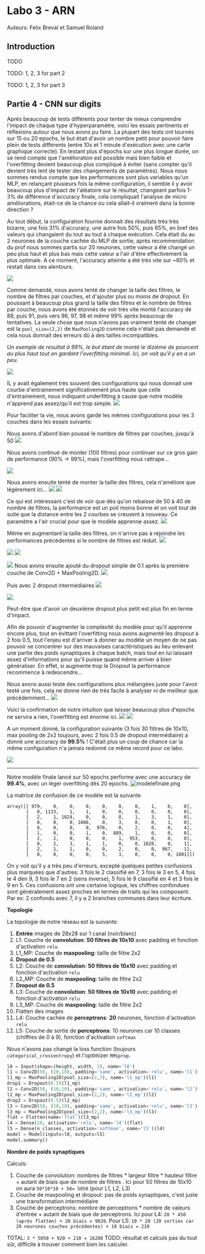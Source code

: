 # Labo 3 - ARN
Auteurs: Felix Breval et Samuel Roland

## Introduction
TODO

<!-- What is the learning algorithm being used to optimize the weights of the neural networks? -->
<!-- What are the parameters (arguments) being used by that algorithm? -->
<!-- What loss function is being used ? -->
<!-- Please, give the equation(s) -->

<!-- For each experiment excepted the last one (shallow network learning from raw data, -->
<!-- shallow network learning from features and CNN): -->

<!-- 1. Select a neural network topology and describe the inputs, indicate how many are
they, and how many outputs? -->

<!-- 2. Compute the number of weights of each model (e.g., how many weights between the
input and the hidden layer, how many weights between each pair of layers, biases,
etc..) and explain how do you get to the total number of weights. -->

<!-- 3. Test at least three different meaningful cases (e.g., for the MLP exploiting raw data,
test different models varying the number of hidden neurons, for the feature-based
model, test pix_p_cell 4 and 7, and number of orientations or number of hidden
neurons, for the CNN, try different number of neurons in the feed-forward part)
describe the model and present the performance of the system (e.g., plot of the
evolution of the error, nal evaluation scores and confusion matrices). Comment the
differences in results. Are there particular digits that are frequently confused? -->

TODO: 1, 2, 3 for part 2

TODO: 1, 2, 3 for part 3

## Partie 4 - CNN sur digits
Après beaucoup de tests différents pour tenter de mieux comprendre l'impact de chaque type d'hyperparamètre, voici les essais pertinents et réflexions autour que nous avons pu faire. La plupart des tests ont tournés sur 15 ou 20 epochs, le but était d'avoir un nombre petit pour pouvoir faire plein de tests différents (entre 10s et 1 minute d'exécution avec une carte graphique correcte). En testant plus d'épochs sur une plus longue durée, on se rend compte que l'amélioration est possible mais bien faible et l'overfitting devient beaucoup plus compliqué à éviter (sans compter qu'il devient très lent de tester des changements de paramètres). Nous nous sommes rendus compte que les performances sont plus variables qu'un MLP, en relançant plusieurs fois la même configuration, il semble il y avoir beaucoup plus d'impact de l'aléatoire sur le résultat, changeant parfois 1-3% de différence d'accuracy finale, cela compliquait l'analyse de micro améliorations, était-ce de la chance ou cela allait-il vraiment dans la bonne direction ?

Au tout début, la configuration fournie donnait des résultats très très bizarre, une fois 31% d'accuracy, une autre fois 50%, puis 65%, en bref des valeurs qui changaient du tout au tout à chaque exécution. Cela était du au 2 neurones de la couche cachée du MLP de sortie, après recommendation du prof nous sommes partis sur 20 neurones, cette valeur a été changé un peu plus haut et plus bas mais cette valeur a l'air d'être effectivement la plus optimale. A ce moment, l'accuracy atteinte a été très vite sur ~60% et restait dans ces alentours.

![](imgs/2024-05-11_04-41.png)

Comme demandé, nous avons tenté de changer la taille des filtres, le nombre de filtres par couches, et d'ajouter plus ou moins de dropout. En poussant à beaucoup plus grand la taille des filtres et le nombre de filtres par couche, nous avons été étonnés de voir très vite monté l'accuracy de 88, puis 91, puis vers 96, 97, 98 et même 99% après beaucoup de tentatives. La seule chose que nous n'avons pas vraiment tenté de changer est la `pool_size=(2,2)` de `MaxPooling2D` comme cela n'était pas demandé et cela nous donnait des erreurs dû à des tailles incompatibles.

*Un exemple de résultat à 99%, le but étant de monté le dizième de pourcent au plus haut tout en gardant l'overfitting minimal. Ici, on voit qu'il y en a un peu.*

![](imgs/2024-05-10_19-23_10.png)

IL y avait également très souvent des configurations qui nous donnait une courbe d'entrainement significativement plus haute que celle d'entrainement, nous indiquant underfitting à cause que notre modèle n'apprend pas assez/qu'il est trop simple.
![](imgs/loin.png)


Pour faciliter la vie, nous avons gardé les mêmes configurations pour les 3 couches dans les essais suivants:

Nous avons d'abord bien poussé le nombre de filtres par couches, jusqu'à 50
![](imgs/2024-05-10_19-23_8.png)

Nous avons continué de monter (100 filtres) pour continuer sur ce gros gain de performance (90% -> 99%), mais l'overfitting nous rattrape...

![](imgs/overfitting.png)

Nous avons ensuite tenté de monter la taille des filtres, cela n'améliore que légèrement ici...
![](imgs/2024-05-10_19-23_7.png)
![](imgs/2024-05-10_18-55_1.png)

Ce qui est intéressant c'est de voir que dès qu'on rebaisse de 50 à 40 de nombre de filtres, la performance est un poil moins bonne et on voit tout de suite que la distance entre les 2 courbes se creusent à nouveau. Ce paramètre a l'air crucial pour que le modèle apprenne assez.
![](imgs/2024-05-10_18-46.png)

Même en augmentant la taille des filtres, on n'arrive pas à rejoindre les performances précédentes si le nombre de filtres est réduit.
![](imgs/2024-05-10_18-55.png)

![](imgs/2024-05-10_18-58.png)
![](imgs/2024-05-10_18-55_2.png)

![](imgs/2024-05-10_19-01.png)
Nous avons ensuite ajouté du dropout simple de 0.1 après la première couche de Conv2D + MaxPooling2D.
![](imgs/2024-05-10_19-24_2.png)

Puis avec 2 dropout intermédiaires
![](imgs/2024-05-10_19-24.png)

![](imgs/2024-05-10_19-24_1.png)

Peut-être que d'avoir un deuxième dropout plus petit est plus fin en terme d'impact.

Afin de pouvoir d'augmenter la complexité du modèle pour qu'il apprenne encore plus, tout en évittant l'overfitting nous avons augmenté les dropout à 2 fois 0.5, tout l'enjeu est d'arriver à donner au modèle un moyen de ne pas pouvoir se concentrer sur des mauvaises caractéristiques au lieu enlevant une partie des poids synaptiques à chaque batch, mais tout en lui laissant assez d'informations pour qu'il puisse quand même arriver à bien généraliser. En effet, si augmente trop le Dropout la performance recommence à redescendre...

Nous avons aussi testé des configurations plus mélangées juste pour l'avoir testé une fois, cela ne donne rien de très facile à analyser ni de meilleur que précédemment...
![](imgs/2024-05-10_19-23.png)

Voici la confirmation de notre intuition que laisser beaucoup plus d'epochs ne servira a rien, l'overfitting est énorme ici.
![](imgs/2024-05-10_22-07.png)
![](imgs/2024-05-10_22-13.png)

A un moment donné, la configuration suivante (3 fois 30 filtres de 10x10, max pooling de 2x2 toujours, avec 2 fois 0.5 de dropout intermédiaire) a donné une accuracy de **99.5%** ! C'était plus un coup de chance car la même configuration n'a jamais redonné ce même record pour ce labo.

![](imgs/2024-05-10_17-43.png)


---

Notre modèle finale lancé sur 50 epochs performe avec une accuracy de **99.4%**, avec un léger overfitting dès 20 epochs.
![modelefinale.png](imgs/modelefinale.png)

La matrice de confusion de ce modèle est la suivante
```
array([[ 979,    0,    0,    0,    0,    0,    0,    1,    0,    0],
       [   0, 1133,    1,    1,    0,    0,    0,    0,    0,    0],
       [   2,    1, 1024,    0,    0,    0,    1,    3,    1,    0],
       [   0,    0,    0, 1006,    0,    3,    0,    0,    1,    0],
       [   0,    0,    0,    0,  976,    0,    2,    0,    0,    4],
       [   1,    0,    0,    1,    0,  889,    1,    0,    0,    0],
       [   2,    2,    0,    0,    0,    1,  953,    0,    0,    0],
       [   0,    2,    3,    1,    1,    0,    0, 1020,    0,    1],
       [   2,    1,    1,    0,    0,    2,    0,    0,  967,    1],
       [   0,    0,    0,    0,    5,    3,    0,    0,    0, 1001]])
```

On y voit qu'il y a très peu d'erreurs, excepté quelques petites confusions plus marquées que d'autres: 3 fois le 2 classifié en 7, 3 fois le 3 en 5, 4 fois le 4 den 9, 3 fois le 7 en 2 (sens inverse), 5 fois le 9 classifié en 4 et 3 fois le 9 en 5. Ces confusions ont une certaine logique, les chiffres confondues sont généralement assez proches en termes de traits qui les composent. Par ex: 2 confondu avec 7, il y a 2 branches communes dans leur écriture.

**Topologie**

La topologie de notre réseau est la suivante:
1. **Entrée** images de 28x28 sur 1 canal (noir/blanc)
1. L1: Couche de **convolution**: **50 filtres de 10x10** avec padding et fonction d'activation `relu`
1. L1_MP: Couche de **maxpooling**: taille de filtre 2x2
1. **Dropout de 0.5**
1. L2: Couche de **convolution**: **50 filtres de 10x10** avec padding et fonction d'activation `relu`
1. L2_MP: Couche de **maxpooling**: taille de filtre 2x2
1. **Dropout de 0.5**
1. L3: Couche de **convolution**: **50 filtres de 10x10** avec padding et fonction d'activation `relu`
1. L3_MP: Couche de **maxpooling**: taille de filtre 2x2
1. Flatten des images
1. L4: Couche cachée de **perceptrons**: **20** neurones, fonction d'activation `relu`
1. L5: Couche de sortie de **perceptrons**: 10 neurones car 10 classes (chiffres de 0 à 9), fonction d'activation `softmax`

Nous n'avons pas changé la loss function (toujours `categorical_crossentropy`) et l'optimizer `RMSprop`.
```python
l0 = Input(shape=(height, width, 1), name='l0')
l1 = Conv2D(50, (10,10), padding='same', activation='relu', name='l1')(l0)
l1_mp = MaxPooling2D(pool_size=(2,2), name='l1_mp')(l1)
drop1 = Dropout(0.5)(l1_mp)
l2 = Conv2D(50, (10,10), padding='same', activation='relu', name='l2')(drop1)
l2_mp = MaxPooling2D(pool_size=(2,2), name='l2_mp')(l2)
drop2 = Dropout(0.5)(l2_mp)
l3 = Conv2D(50, (10,10), padding='same', activation='relu', name='l3')(drop2)
l3_mp = MaxPooling2D(pool_size=(2,2), name='l3_mp')(l3)
flat = Flatten(name='flat')(l3_mp)
l4 = Dense(20, activation='relu', name='l4')(flat)
l5 = Dense(n_classes, activation='softmax', name='l5')(l4)
model = Model(inputs=l0, outputs=l5)
model.summary()
```

**Nombre de poids synaptiques**

Calculs:
1. Couche de convolution: nombres de filtres * largeur filtre * hauteur filtre + autant de biais que de nombre de filtres <!-- todo: check ce calcul--> . Ici pour 50 filtres de 10x10 on aura `50*10*10 + 50= 5050` (pour L1, L2, L3)
1. Couche de maxpooling et dropout: pas de poids synaptiques, c'est juste une transformation intermédiaire
1. Couche de perceptrons: nombre de perceptrons * nombre de valeurs d'entrée + autant de biais que de perceptrons. Ici pour L4: `20 * 450 (après flatten) + 20 biais = 9020`. Pour L5: `10 * 20 (20 sorties car 20 neurones couches précédentes) + 10 biais = 210`

TOTAL: `3 * 5050 + 920 + 210 = 16280` TODO: résultat et calculs pas du tout sûr, difficile à trouver comment bien les calculer.


<!-- The CNNs models are deeper (have more layers), do they have more weights than the
shallow ones? explain with one example. -->

<!-- TODO: pas sur de comprendre comment y répondre à ça, ya une slide chap 7 qui parle de ça... -->


<!-- 4. Train a CNN for the chest x-ray pneumonia recognition. In order to do so, complete the
code to reproduce the architecture plotted in the notebook. Present the confusion matrix,
accuracy and F1-score of the validation and test datasets and discuss your results. -->
